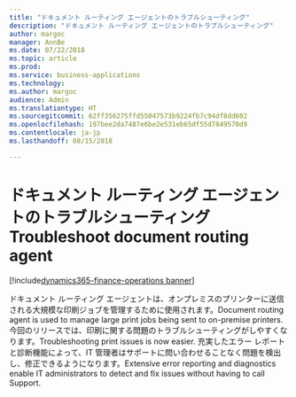 ```yaml
---
title: "ドキュメント ルーティング エージェントのトラブルシューティング"
description: "ドキュメント ルーティング エージェントのトラブルシューティング"
author: margoc
manager: AnnBe
ms.date: 07/22/2018
ms.topic: article
ms.prod: 
ms.service: business-applications
ms.technology: 
ms.author: margoc
audience: Admin
ms.translationtype: HT
ms.sourcegitcommit: 62ff356275ffd55047573b9224fb7c94df8dd602
ms.openlocfilehash: 197bee2da7487e6be2e531eb65df55d7849570d9
ms.contentlocale: ja-jp
ms.lasthandoff: 08/15/2018

---
```

#  <a name="troubleshoot-document-routing-agent"></a><span data-ttu-id="a27c2-103">ドキュメント ルーティング エージェントのトラブルシューティング</span><span class="sxs-lookup"><span data-stu-id="a27c2-103">Troubleshoot document routing agent</span></span>

[!include[dynamics365-finance-operations banner](../includes/dynamics365-finance-operations.md)]



<span data-ttu-id="a27c2-104">ドキュメント ルーティング エージェントは、オンプレミスのプリンターに送信される大規模な印刷ジョブを管理するために使用されます。</span><span class="sxs-lookup"><span data-stu-id="a27c2-104">Document routing agent is used to manage large print jobs being sent to on-premise printers.</span></span> <span data-ttu-id="a27c2-105">今回のリリースでは、印刷に関する問題のトラブルシューティングがしやすくなります。</span><span class="sxs-lookup"><span data-stu-id="a27c2-105">Troubleshooting print issues is now easier.</span></span> <span data-ttu-id="a27c2-106">充実したエラー レポートと診断機能によって、IT 管理者はサポートに問い合わせることなく問題を検出し、修正できるようになります。</span><span class="sxs-lookup"><span data-stu-id="a27c2-106">Extensive error reporting and diagnostics enable IT administrators to detect and fix issues without having to call Support.</span></span>

